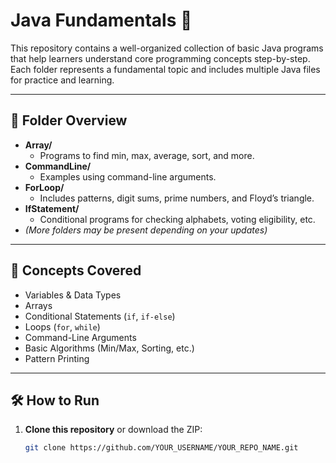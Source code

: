 # Java Fundamentals 🚀

This repository contains a well-organized collection of basic Java programs that help learners understand core programming concepts step-by-step. Each folder represents a fundamental topic and includes multiple Java files for practice and learning.

---

## 📁 Folder Overview

- **Array/**
  - Programs to find min, max, average, sort, and more.
- **CommandLine/**
  - Examples using command-line arguments.
- **ForLoop/**
  - Includes patterns, digit sums, prime numbers, and Floyd’s triangle.
- **IfStatement/**
  - Conditional programs for checking alphabets, voting eligibility, etc.
- *(More folders may be present depending on your updates)*

---

## 🧠 Concepts Covered

- Variables & Data Types
- Arrays
- Conditional Statements (`if`, `if-else`)
- Loops (`for`, `while`)
- Command-Line Arguments
- Basic Algorithms (Min/Max, Sorting, etc.)
- Pattern Printing

---

## 🛠 How to Run

1. **Clone this repository** or download the ZIP:
   ```bash
   git clone https://github.com/YOUR_USERNAME/YOUR_REPO_NAME.git
